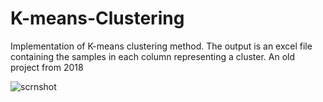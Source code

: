 # K-means-Clustering
Implementation of K-means clustering method.
The output is an excel file containing the samples in each column representing a cluster.
An old project from 2018

![scrnshot](https://user-images.githubusercontent.com/107170301/201276688-569afd4d-0ce1-4683-9005-172dad7a565d.jpg)
